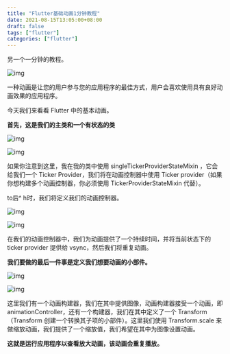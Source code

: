 ```yaml
---
title: "Flutter基础动画1分钟教程"
date: 2021-08-15T13:05:00+08:00
draft: false
tags: ["flutter"]
categories: ["flutter"]
---
```


另一个一分钟的教程。

![img](https://miro.medium.com/max/1400/1*QTdoN38m0-pso0C56Q6bTw.jpeg)

一种动画是让您的用户参与您的应用程序的最佳方式，用户会喜欢使用具有良好动画效果的应用程序。

今天我们来看看 Flutter 中的基本动画。

**首先，这是我们的主类和一个有状态的类**

![img](https://miro.medium.com/max/60/1*8ZQ8tgHfzRezDRZ6rtXeGw.png?q=20)

![img](https://miro.medium.com/max/700/1*8ZQ8tgHfzRezDRZ6rtXeGw.png)

如果你注意到这里，我在我的类中使用 singleTickerProviderStateMixin ，它会给我们一个 Ticker Provider，我们将在动画控制器中使用 Ticker provider（如果你想构建多个动画控制器，你必须使用 TickerProviderStateMixin 代替）。

to后^ h时，我们将定义我们的动画控制器。

![img](https://miro.medium.com/max/60/1*vcSEjGw_hTsWyvcU8HKjNA.png?q=20)

![img](https://miro.medium.com/max/700/1*vcSEjGw_hTsWyvcU8HKjNA.png)

在我们的动画控制器中，我们为动画提供了一个持续时间，并将当前状态下的ticker provider 提供给 vsync，然后我们将重复动画。

**我们要做的最后一件事是定义我们想要动画的小部件。**

![img](https://miro.medium.com/max/60/1*XjtZGTwzraCTGuzRjg3obA.png?q=20)

![img](https://miro.medium.com/max/700/1*XjtZGTwzraCTGuzRjg3obA.png)

这里我们有一个动画构建器，我们在其中提供图像，动画构建器接受一个动画，即 animationController，还有一个构建器，我们在其中定义了一个 Transform（Transform 创建一个转换其子项的小部件）。这里我们使用 Transform.scale 来做缩放动画，我们提供了一个缩放值，我们希望在其中为图像设置动画。

**这就是运行应用程序以查看放大动画，该动画会重复播放。**